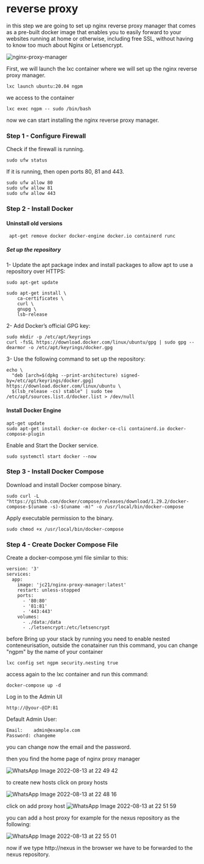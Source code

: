 # reverse proxy 

in this step we are going to set up nginx reverse proxy manager that comes as a pre-built docker image that enables you to easily forward to your websites running at home or otherwise, including free SSL, without having to know too much about Nginx or Letsencrypt.


![nginx-proxy-manager](https://user-images.githubusercontent.com/78829346/184511449-cdc877bc-0f43-450d-b3bb-247bc32ac1a5.png)


First, we will launch the lxc container where we will set up the nginx reverse proxy manager.

```
lxc launch ubuntu:20.04 ngpm
```
we access to the container

```
lxc exec ngpm -- sudo /bin/bash
```
now we can start installing the nginx reverse proxy manager.

### Step 1 - Configure Firewall

Check if the firewall is running.

```
sudo ufw status
```
If it is running, then open ports 80, 81 and 443.

```
sudo ufw allow 80
sudo ufw allow 81
sudo ufw allow 443
```
### Step 2 - Install Docker

#### Uninstall old versions

```
 apt-get remove docker docker-engine docker.io containerd runc
```


##### Set up the repository

  1- Update the apt package index and install packages to allow apt to use a repository over HTTPS:
```
sudo apt-get update

sudo apt-get install \
    ca-certificates \
    curl \
    gnupg \
    lsb-release
```
2- Add Docker’s official GPG key:

```
sudo mkdir -p /etc/apt/keyrings
curl -fsSL https://download.docker.com/linux/ubuntu/gpg | sudo gpg --dearmor -o /etc/apt/keyrings/docker.gpg
```
3- Use the following command to set up the repository:

```
echo \
  "deb [arch=$(dpkg --print-architecture) signed-by=/etc/apt/keyrings/docker.gpg] https://download.docker.com/linux/ubuntu \
  $(lsb_release -cs) stable" | sudo tee /etc/apt/sources.list.d/docker.list > /dev/null
```
#### Install Docker Engine
```
apt-get update 
sudo apt-get install docker-ce docker-ce-cli containerd.io docker-compose-plugin
```

Enable and Start the Docker service.

```
sudo systemctl start docker --now
```
### Step 3 - Install Docker Compose

Download and install Docker compose binary.

```
sudo curl -L "https://github.com/docker/compose/releases/download/1.29.2/docker-compose-$(uname -s)-$(uname -m)" -o /usr/local/bin/docker-compose
```
Apply executable permission to the binary.

```
sudo chmod +x /usr/local/bin/docker-compose
```
### Step 4 - Create Docker Compose File

Create a docker-compose.yml file similar to this:

```
version: '3'
services:
  app:
    image: 'jc21/nginx-proxy-manager:latest'
    restart: unless-stopped
    ports:
      - '80:80'
      - '81:81'
      - '443:443'
    volumes:
      - ./data:/data
      - ./letsencrypt:/etc/letsencrypt
```

before Bring up your stack by running you need to enable nested conteneurisation,
outside the conatainer run this command, you can change "ngpm" by the name of your container

```
lxc config set ngpm security.nesting true
```
access again to the lxc container and run this command:
```
docker-compose up -d

```
Log in to the Admin UI

```
http://@your-@IP:81
```

Default Admin User:

```
Email:    admin@example.com
Password: changeme
```

you can change now the email and the password.

then you find the home page of nginx proxy manager

![WhatsApp Image 2022-08-13 at 22 49 42](https://user-images.githubusercontent.com/78829346/184511854-0a9c8726-6d4b-43b2-8aea-c32639f01290.jpeg)

to create new hosts click on proxy hosts

![WhatsApp Image 2022-08-13 at 22 48 16](https://user-images.githubusercontent.com/78829346/184511829-a2c805e8-98e4-4abd-87bc-b620b444140a.jpeg)

click on add proxy host
![WhatsApp Image 2022-08-13 at 22 51 59](https://user-images.githubusercontent.com/78829346/184511893-7fb42c32-5d28-471e-8f85-d3d52be7831e.jpeg)

 you can add a host proxy for example for the nexus repository as the following:
 
 ![WhatsApp Image 2022-08-13 at 22 55 01](https://user-images.githubusercontent.com/78829346/184511958-39a12ef8-d23b-4320-b335-97c34b02306a.jpeg)

now if we type http://nexus in the browser we have to be forwarded to the nexus repository.


























